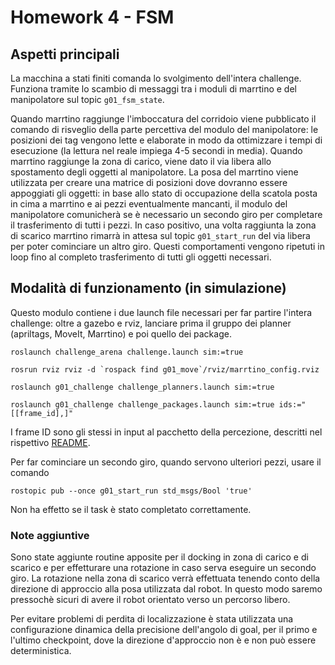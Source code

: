 # Homework 4 - FSM

## Aspetti principali

La macchina a stati finiti comanda lo svolgimento dell'intera challenge.
Funziona tramite lo scambio di messaggi tra i moduli di marrtino e del manipolatore sul topic `g01_fsm_state`.

Quando marrtino raggiunge l'imboccatura del corridoio viene pubblicato il comando di risveglio della parte percettiva del modulo del manipolatore: le posizioni dei tag vengono lette e elaborate in modo da ottimizzare i tempi di esecuzione (la lettura nel reale impiega 4-5 secondi in media).
Quando marrtino raggiunge la zona di carico, viene dato il via libera allo spostamento degli oggetti al manipolatore.
La posa del marrtino viene utilizzata per creare una matrice di posizioni dove dovranno essere appoggiati gli oggetti:
in base allo stato di occupazione della scatola posta in cima a marrtino e ai pezzi eventualmente mancanti, il modulo del manipolatore comunicherà se è necessario un secondo giro per completare il trasferimento di tutti i pezzi.
In caso positivo, una volta raggiunta la zona di scarico marrtino rimarrà in attesa sul topic `g01_start_run` del via libera per poter cominciare un altro giro.
Questi comportamenti vengono ripetuti in loop fino al completo trasferimento di tutti gli oggetti necessari.

## Modalità di funzionamento (in simulazione)

Questo modulo contiene i due launch file necessari per far partire l'intera challenge: 
oltre a gazebo e rviz, lanciare prima il gruppo dei planner (apriltags, MoveIt, Marrtino) e poi quello dei package.

```
roslaunch challenge_arena challenge.launch sim:=true
```

```
rosrun rviz rviz -d `rospack find g01_move`/rviz/marrtino_config.rviz
```

```
roslaunch g01_challenge challenge_planners.launch sim:=true
```

```
roslaunch g01_challenge challenge_packages.launch sim:=true ids:="[[frame_id],]"
```

I frame ID sono gli stessi in input al pacchetto della percezione, descritti nel rispettivo [README](../g01_perception/README.md).

Per far cominciare un secondo giro, quando servono ulteriori pezzi, usare il comando

```
rostopic pub --once g01_start_run std_msgs/Bool 'true'
```

Non ha effetto se il task è stato completato correttamente.

### Note aggiuntive

Sono state aggiunte routine apposite per il docking in zona di carico e di scarico e per effetturare una rotazione in caso serva eseguire un secondo giro.
La rotazione nella zona di scarico verrà effettuata tenendo conto della direzione di approccio alla posa utilizzata dal robot. In questo modo saremo pressochè sicuri di avere il robot orientato verso un percorso libero.

Per evitare problemi di perdita di localizzazione è stata utilizzata una configurazione dinamica della precisione dell'angolo di goal, per il primo e l'ultimo checkpoint, dove la direzione d'approccio non è e non può essere deterministica.
